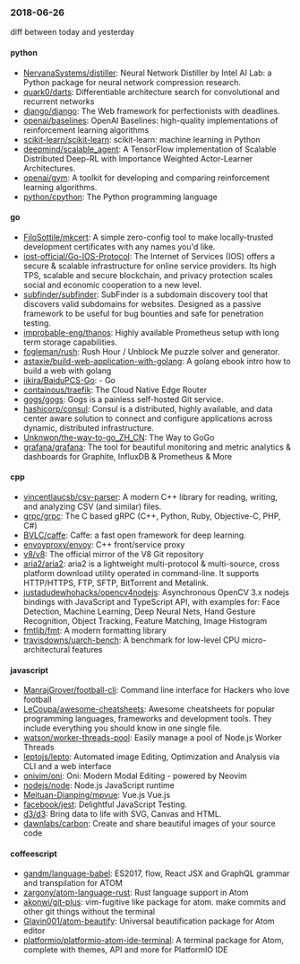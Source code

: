 ### 2018-06-26
diff between today and yesterday

#### python
* [NervanaSystems/distiller](https://github.com/NervanaSystems/distiller): Neural Network Distiller by Intel AI Lab: a Python package for neural network compression research.
* [quark0/darts](https://github.com/quark0/darts): Differentiable architecture search for convolutional and recurrent networks
* [django/django](https://github.com/django/django): The Web framework for perfectionists with deadlines.
* [openai/baselines](https://github.com/openai/baselines): OpenAI Baselines: high-quality implementations of reinforcement learning algorithms
* [scikit-learn/scikit-learn](https://github.com/scikit-learn/scikit-learn): scikit-learn: machine learning in Python
* [deepmind/scalable_agent](https://github.com/deepmind/scalable_agent): A TensorFlow implementation of Scalable Distributed Deep-RL with Importance Weighted Actor-Learner Architectures.
* [openai/gym](https://github.com/openai/gym): A toolkit for developing and comparing reinforcement learning algorithms.
* [python/cpython](https://github.com/python/cpython): The Python programming language

#### go
* [FiloSottile/mkcert](https://github.com/FiloSottile/mkcert): A simple zero-config tool to make locally-trusted development certificates with any names you'd like.
* [iost-official/Go-IOS-Protocol](https://github.com/iost-official/Go-IOS-Protocol): The Internet of Services (IOS) offers a secure & scalable infrastructure for online service providers. Its high TPS, scalable and secure blockchain, and privacy protection scales social and economic cooperation to a new level.
* [subfinder/subfinder](https://github.com/subfinder/subfinder): SubFinder is a subdomain discovery tool that discovers valid subdomains for websites. Designed as a passive framework to be useful for bug bounties and safe for penetration testing.
* [improbable-eng/thanos](https://github.com/improbable-eng/thanos): Highly available Prometheus setup with long term storage capabilities.
* [fogleman/rush](https://github.com/fogleman/rush): Rush Hour / Unblock Me puzzle solver and generator.
* [astaxie/build-web-application-with-golang](https://github.com/astaxie/build-web-application-with-golang): A golang ebook intro how to build a web with golang
* [iikira/BaiduPCS-Go](https://github.com/iikira/BaiduPCS-Go):  - Go
* [containous/traefik](https://github.com/containous/traefik): The Cloud Native Edge Router
* [gogs/gogs](https://github.com/gogs/gogs): Gogs is a painless self-hosted Git service.
* [hashicorp/consul](https://github.com/hashicorp/consul): Consul is a distributed, highly available, and data center aware solution to connect and configure applications across dynamic, distributed infrastructure.
* [Unknwon/the-way-to-go_ZH_CN](https://github.com/Unknwon/the-way-to-go_ZH_CN): The Way to GoGo 
* [grafana/grafana](https://github.com/grafana/grafana): The tool for beautiful monitoring and metric analytics & dashboards for Graphite, InfluxDB & Prometheus & More

#### cpp
* [vincentlaucsb/csv-parser](https://github.com/vincentlaucsb/csv-parser): A modern C++ library for reading, writing, and analyzing CSV (and similar) files.
* [grpc/grpc](https://github.com/grpc/grpc): The C based gRPC (C++, Python, Ruby, Objective-C, PHP, C#)
* [BVLC/caffe](https://github.com/BVLC/caffe): Caffe: a fast open framework for deep learning.
* [envoyproxy/envoy](https://github.com/envoyproxy/envoy): C++ front/service proxy
* [v8/v8](https://github.com/v8/v8): The official mirror of the V8 Git repository
* [aria2/aria2](https://github.com/aria2/aria2): aria2 is a lightweight multi-protocol & multi-source, cross platform download utility operated in command-line. It supports HTTP/HTTPS, FTP, SFTP, BitTorrent and Metalink.
* [justadudewhohacks/opencv4nodejs](https://github.com/justadudewhohacks/opencv4nodejs): Asynchronous OpenCV 3.x nodejs bindings with JavaScript and TypeScript API, with examples for: Face Detection, Machine Learning, Deep Neural Nets, Hand Gesture Recognition, Object Tracking, Feature Matching, Image Histogram
* [fmtlib/fmt](https://github.com/fmtlib/fmt): A modern formatting library
* [travisdowns/uarch-bench](https://github.com/travisdowns/uarch-bench): A benchmark for low-level CPU micro-architectural features

#### javascript
* [ManrajGrover/football-cli](https://github.com/ManrajGrover/football-cli):  Command line interface for Hackers who love football
* [LeCoupa/awesome-cheatsheets](https://github.com/LeCoupa/awesome-cheatsheets):  Awesome cheatsheets for popular programming languages, frameworks and development tools. They include everything you should know in one single file.
* [watson/worker-threads-pool](https://github.com/watson/worker-threads-pool): Easily manage a pool of Node.js Worker Threads
* [leptojs/lepto](https://github.com/leptojs/lepto): Automated image Editing, Optimization and Analysis via CLI and a web interface
* [onivim/oni](https://github.com/onivim/oni): Oni: Modern Modal Editing - powered by Neovim
* [nodejs/node](https://github.com/nodejs/node): Node.js JavaScript runtime 
* [Meituan-Dianping/mpvue](https://github.com/Meituan-Dianping/mpvue):  Vue.js  Vue.js 
* [facebook/jest](https://github.com/facebook/jest):  Delightful JavaScript Testing.
* [d3/d3](https://github.com/d3/d3): Bring data to life with SVG, Canvas and HTML. 
* [dawnlabs/carbon](https://github.com/dawnlabs/carbon):  Create and share beautiful images of your source code

#### coffeescript
* [gandm/language-babel](https://github.com/gandm/language-babel): ES2017, flow, React JSX and GraphQL grammar and transpilation for ATOM
* [zargony/atom-language-rust](https://github.com/zargony/atom-language-rust): Rust language support in Atom
* [akonwi/git-plus](https://github.com/akonwi/git-plus): vim-fugitive like package for atom. make commits and other git things without the terminal
* [Glavin001/atom-beautify](https://github.com/Glavin001/atom-beautify):  Universal beautification package for Atom editor
* [platformio/platformio-atom-ide-terminal](https://github.com/platformio/platformio-atom-ide-terminal): A terminal package for Atom, complete with themes, API and more for PlatformIO IDE
